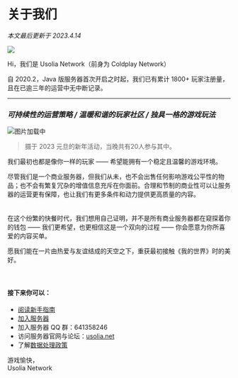 # 关于我们

*本文最后更新于 2023.4.14*

![](https://assets-docs.usolia.net/docs.usolia.net/images/general/usolia-banner.png)

Hi，我们是 Usolia Network（前身为 Coldplay Network）

自 2020.2，Java 版服务器首次开启之时起，我们已有累计 1800+ 玩家注册量，且在已逾三年的运营中无中断记录。

----------


### *可持续性的运营策略 / 温暖和谐的玩家社区 / 独具一格的游戏玩法*

![图片加载中](https://assets-docs.usolia.net/docs.usolia.net/images/general/2023-new-year-eve.png)

> 摄于 2023 元旦的新年活动，当晚共有20人参与其中。

我们最初也都是像你一样的玩家 —— 希望能拥有一个稳定且温馨的游戏环境。

尽管我们是一个商业服务器，但我们从未，也不会出售任何影响游戏公平性的物品；也不会有繁复冗杂的增值信息充斥在你面前。合理和节制的商业性可以让服务器的运营更有保障，也让我们有更多条件和动力提供更高质量的内容。
<br>
<br>
<br>
在这个纷繁的快餐时代，我们想用自己证明，并不是所有商业服务器都在窥探着你的钱包 —— 我们更希望，也更相信这是一个双向的过程 —— 你会愿意为你所喜爱的内容买单。

愿我们能在一片由热爱与友谊结成的天空之下，重获最初接触《我的世界》时的美好。
<br>
<br>
<br>

#### 接下来你可以：

 - [阅读新手指南](https://docs.usolia.net/#/docs/server/guides-new)
 - [加入服务器](https://docs.usolia.net/#/)
 - 加入服务器 QQ 群：641358246
 - 访问服务器官网与论坛：[usolia.net](https://usolia.net)
 - 了解[数据处理政策](https://docs.usolia.net/#/docs/server/privacy)


游戏愉快，
<br>
Usolia Network
